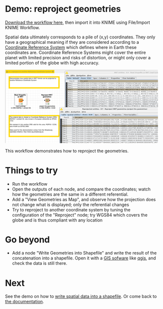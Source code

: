 # Demo: reproject geometries

[Download the workflow here](2_reproject_to_another_Reference_Coordinate_System.knwf), then import it into KNIME using File/Import KNIME Workflow. 

Spatial data ultimately corresponds to a pile of (x,y) coordinates. They only have a geographical meaning if they are considered according to a [Coordinate Reference System](https://en.wikipedia.org/wiki/Spatial_reference_system) which defines 
where in Earth these coordinates are. Coordinate Reference Systems might cover the entire planet with limited precision and risks of distortion, or might only cover a limited portion of the globe with high accuracy.

![Capture](capture.png)

This workflow demonstrates how to reproject the geometries.


# Things to try

* Run the workflow
* Open the outputs of each node, and compare the coordinates; watch how the geometries are the same in a different referential. 
* Add a "View Geometries as Map", and observe how the projection does not change what is displayed; only the referential changes
* Try to reproject to another coordinate system by tuning the configuration of the "Reproject" node; try WGS84 which covers the globe and is thus compliant with any location

# Go beyond

* Add a node "Write Geometries into Shapefile" and write the result of the concatenation into a shapefile. Open it with a [GIS sofware](https://en.wikipedia.org/wiki/Geographic_information_system) like [qgis](https://www.qgis.org), and check the data is still there.


# Next

See the demo on how to [write spatial data into a shapefile](../../pages/3_write_as_shapefile/index.md).
Or come back to [the documentation](../../).